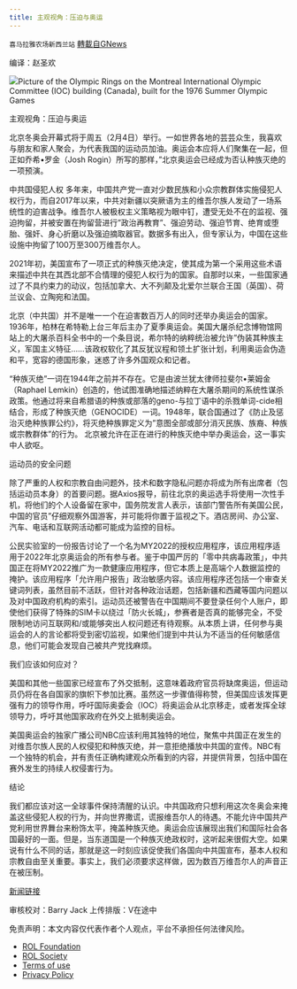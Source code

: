 ```yaml
---
title: 主观视角：压迫与奥运
---
```

`喜马拉雅农场新西兰站` [轉載自GNews](https://gnews.org/zh-hans/1953789/)

编译：赵圣欢

![](https://assets.gnews.org/wp-content/uploads/2022/02/Olympic-rings-iStock-1024x645-1.jpeg)Picture of the Olympic Rings on the Montreal International Olympic Committee (IOC) building (Canada), built for the 1976 Summer Olympic Games

主观视角：压迫与奥运

北京冬奥会开幕式将于周五（2月4日）举行。一如世界各地的芸芸众生，我喜欢与朋友和家人聚会，为代表我国的运动员加油。奥运会本应将人们聚集在一起，但正如乔希•罗金（Josh Rogin）所写的那样，”北京奥运会已经成为否认种族灭绝的一项预演。

中共国侵犯人权
多年来，中国共产党一直对少数民族和小众宗教群体实施侵犯人权行为，而自2017年以来，中共对新疆以突厥语为主的维吾尔族人发动了一场系统性的迫害战争。维吾尔人被极权主义策略视为眼中钉，遭受无处不在的监视、强迫拘留，并被安置在拘留营进行”政治再教育”、强迫劳动、强迫节育、绝育或堕胎、强奸、身心折磨以及强迫摘取器官。数据多有出入，但专家认为，中国在这些设施中拘留了100万至300万维吾尔人。

2021年初，美国宣布了一项正式的种族灭绝决定，使其成为第一个采用这些术语来描述中共在其西北部不合情理的侵犯人权行为的国家。自那时以来，一些国家通过了不具约束力的动议，包括加拿大、大不列颠及北爱尔兰联合王国（英国）、荷兰议会、立陶宛和法国。

北京（中共国）并不是唯一一个在迫害数百万人的同时还举办奥运会的国家。1936年，柏林在希特勒上台三年后主办了夏季奥运会。美国大屠杀纪念博物馆网站上的大屠杀百科全书中的一个条目说，希尔特的纳粹统治被允许”伪装其种族主义，军国主义特征……该政权软化了其反犹议程和领土扩张计划，利用奥运会伪造和平，宽容的德国形象，迷惑了许多外国观众和记者。

“种族灭绝”一词在1944年之前并不存在。它是由波兰犹太律师拉斐尔•莱姆金（Raphael Lemkin）创造的，他试图准确地描述纳粹在大屠杀期间的系统性谋杀政策。他通过将来自希腊语的种族或部落的geno-与拉丁语中的杀戮单词-cide相结合，形成了种族灭绝（GENOCIDE）一词。1948年，联合国通过了《防止及惩治灭绝种族罪公约》，将灭绝种族罪定义为”意图全部或部分消灭民族、族裔、种族或宗教群体”的行为。 北京被允许在正在进行的种族灭绝中举办奥运会，这一事实中人欲呕。

运动员的安全问题

除了严重的人权和宗教自由问题外，技术和数字隐私问题亦将成为所有出席者（包括运动员本身）的首要问题。据Axios报导，前往北京的奥运选手将使用一次性手机，将他们的个人设备留在家中，国务院发言人表示，该部门警告所有美国公民，中国的官员”仔细观察外国游客，并可能将你置于监视之下。酒店房间、办公室、汽车、电话和互联网活动都可能成为监控的目标。

公民实验室的一份报告讨论了一个名为MY2022的授权应用程序，该应用程序适用于2022年北京奥运会的所有参与者。鉴于中国严厉的「零中共病毒政策」，中共国正在将MY2022推广为一款健康应用程序，但它本质上是高端个人数据监控的掩护。该应用程序「允许用户报告」政治敏感内容。该应用程序还包括一个审查关键词列表，虽然目前不活跃，但针对各种政治话题，包括新疆和西藏等国内问题以及对中国政府机构的索引。运动员还被警告在中国期间不要登录任何个人账户，即使他们获得了特殊的SIM卡以绕过「防火长城」，参赛者是否真的能够完全，不受限制地访问互联网和/或能够突出人权问题还有待观察。从本质上讲，任何参与奥运会的人的言论都将受到密切监视，如果他们提到中共认为不适当的任何敏感信息，他们可能会发现自己被共产党找麻烦。

我们应该如何应对？

美国和其他一些国家已经宣布了外交抵制，这意味着政府官员将缺席奥运，但运动员仍将在各自国家的旗帜下参加比赛。虽然这一步骤值得称赞，但美国应该发挥更强有力的领导作用，呼吁国际奥委会（IOC）将奥运会从北京移走，或者发挥全球领导力，呼吁其他国家政府在外交上抵制奥运会。

美国奥运会的独家广播公司NBC应该利用其独特的地位，聚焦中共国正在发生的对维吾尔族人民的人权侵犯和种族灭绝，并一意拒绝播放中共国的宣传。NBC有一个独特的机会，并有责任正确构建观众所看到的内容，并提供背景，包括中国在赛外发生的持续人权侵害行为。

结论

我们都应该对这一全球事件保持清醒的认识。中共国政府只想利用这次冬奥会来掩盖这些侵犯人权的行为，并向世界撒谎，谎报维吾尔人的待遇。不能允许中国共产党利用世界舞台来粉饰太平，掩盖种族灭绝。奥运会应该展现出我们和国际社会各国最好的一面。但是，当东道国是一个种族灭绝政权时，这听起来很假大空。如果说有什么不同的话，那就是这一时刻应该促使我们各国向中共国宣布，基本人权和宗教自由至关重要。事实上，我们必须要求这样做，因为数百万维吾尔人的声音正在被压制。

[新闻链接](https://www.baptistpress.com/resource-library/news/first-person-oppression-and-the-olympics/)

审核校对：Barry Jack
上传排版：V在途中

 

免责声明：本文内容仅代表作者个人观点，平台不承担任何法律风险。

- [ROL Foundation](https://rolfoundation.org/)
- [ROL Society](https://rolsociety.org/)
- [Terms of use](https://gnews.org/terms-of-use-3/)
- [Privacy Policy](https://gnews.org/privacy-policy/)
